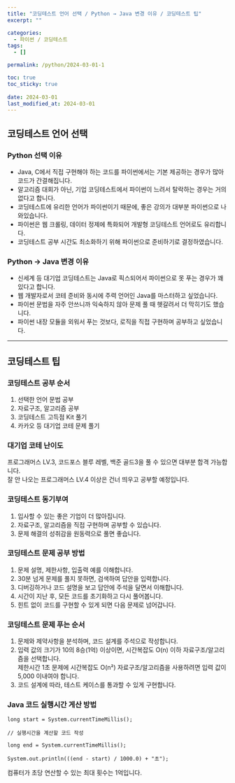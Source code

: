 ```yaml
---
title: "코딩테스트 언어 선택 / Python → Java 변경 이유 / 코딩테스트 팁"
excerpt: ""

categories:
  - 파이썬 / 코딩테스트
tags:
  - []

permalink: /python/2024-03-01-1

toc: true
toc_sticky: true
 
date: 2024-03-01
last_modified_at: 2024-03-01
---
```


## 코딩테스트 언어 선택
 
### Python 선택 이유
- Java, C에서 직접 구현해야 하는 코드를 파이썬에서는 기본 제공하는 경우가 많아 코드가 간결해집니다.  
- 알고리즘 대회가 아닌, 기업 코딩테스트에서 파이썬이 느려서 탈락하는 경우는 거의 없다고 합니다.  
- 코딩테스트에 유리한 언어가 파이썬이기 때문에, 좋은 강의가 대부분 파이썬으로 나와있습니다.  
- 파이썬은 웹 크롤링, 데이터 정제에 특화되어 개발형 코딩테스트 언어로도 유리합니다.  
- 코딩테스트 공부 시간도 최소화하기 위해 파이썬으로 준비하기로 결정하였습니다.

### Python → Java 변경 이유
- 신세계 등 대기업 코딩테스트는 Java로 픽스되어서 파이썬으로 못 푸는 경우가 꽤 있다고 합니다.  
- 웹 개발자로서 코테 준비와 동시에 주력 언어인 Java를 마스터하고 싶었습니다.
- 파이썬 문법을 자주 안쓰니까 익숙하지 않아 문제 풀 때 헷갈려서 더 막히기도 했습니다.  
- 파이썬 내장 모듈을 외워서 푸는 것보다, 로직을 직접 구현하며 공부하고 싶었습니다.

---

## 코딩테스트 팁

### 코딩테스트 공부 순서
1. 선택한 언어 문법 공부
2. 자료구조, 알고리즘 공부
3. 코딩테스트 고득점 Kit 풀기
4. 카카오 등 대기업 코테 문제 풀기

### 대기업 코테 난이도 
프로그래머스 LV.3, 코드포스 블루 레벨, 백준 골드3을 풀 수 있으면 대부분 합격 가능합니다.  
잘 안 나오는 프로그래머스 LV.4 이상은 건너 띄우고 공부할 예정입니다.

### 코딩테스트 동기부여
1. 입사할 수 있는 좋은 기업이 더 많아집니다.
2. 자료구조, 알고리즘을 직접 구현하며 공부할 수 있습니다.
3. 문제 해결의 성취감을 원동력으로 풀면 좋습니다.

### 코딩테스트 문제 공부 방법
1. 문제 설명, 제한사항, 입출력 예를 이해합니다.
2. 30분 넘게 문제를 풀지 못하면, 검색하여 답안을 입력합니다.
3. 디버깅하거나 코드 설명을 보고 답안에 주석을 달면서 이해합니다.
4. 시간이 지난 후, 모든 코드를 초기화하고 다시 풀어봅니다.
5. 힌트 없이 코드를 구현할 수 있게 되면 다음 문제로 넘어갑니다.

### 코딩테스트 문제 푸는 순서
1. 문제와 제약사항을 분석하며, 코드 설계를 주석으로 작성합니다.
2. 입력 값의 크기가 10의 8승(1억) 이상이면, 시간복잡도 O(n) 이하 자료구조/알고리즘을 선택합니다.<br>
제한시간 1초 문제에 시간복잡도 O(n²) 자료구조/알고리즘을 사용하려면 입력 값이 5,000 이내여야 합니다.
4. 코드 설계에 따라, 테스트 케이스를 통과할 수 있게 구현합니다.

### Java 코드 실행시간 게산 방법
```
long start = System.currentTimeMillis();

// 실행시간을 계산할 코드 작성

long end = System.currentTimeMillis();

System.out.println(((end - start) / 1000.0) + "초");
```
컴퓨터가 초당 연산할 수 있는 최대 횟수는 1억입니다.